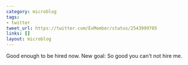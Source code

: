 ```yaml
---
category: microblog
tags:
- twitter
tweet_url: https://twitter.com/ExMember/status/2543999705
links: []
layout: microblog
---
```

Good enough to be hired now. New goal: So good you can't not hire me.
